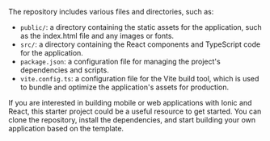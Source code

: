 The repository includes various files and directories, such as:

* `public/`: a directory containing the static assets for the application, such as the index.html file and any images or fonts.
* `src/`: a directory containing the React components and TypeScript code for the application.
* `package.json`: a configuration file for managing the project's dependencies and scripts.
* `vite.config.ts`: a configuration file for the Vite build tool, which is used to bundle and optimize the application's assets for production.

If you are interested in building mobile or web applications with Ionic and React, this starter project could be a useful resource to get started. You can clone the repository, install the dependencies, and start building your own application based on the template.
